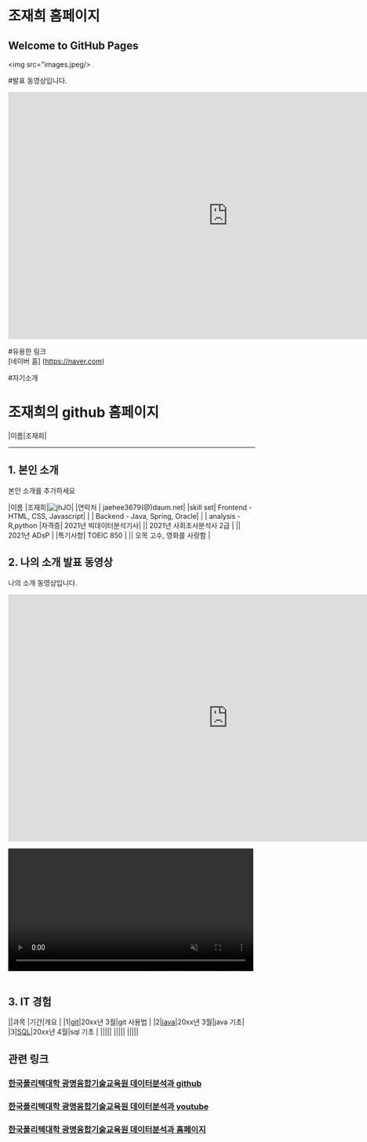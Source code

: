 # 조재희 홈페이지
## Welcome to GitHub Pages


<img src="images.jpeg/><br>

#발표 동영상입니다.
<iframe width="896" height="504" src="https://www.youtube.com/embed/7H6BWGedAKI" title="YouTube video player" frameborder="0" allow="accelerometer; autoplay; clipboard-write; encrypted-media; gyroscope; picture-in-picture" allowfullscreen></iframe>


#유용한 링크<br>
[네이버 홈]
(https://naver.com)


#자기소개


# 조재희의 github 홈페이지
|이름|조재희|



-----------------


## 1. 본인 소개 

본인 소개를 추가하세요

|이름 |조재희|![jhJO](/조재1.jpg)|
|연락처 | jaehee3679(@)daum.net|
|skill set| Frontend - HTML, CSS, Javascript|
| | Backend - Java, Spring, Oracle|
| | analysis - R,python
|자격증| 2021년 빅데이터분석기사|
|| 2021년 사회조사분석사 2급 |
|| 2021년 ADsP |
|특기사항|  TOEIC 850 |
||  오목 고수,  영화를 사랑함 |

## 2. 나의 소개 발표 동영상
나의 소개 동영상입니다.
<iframe width="896" height="504" src="https://www.youtube.com/embed/mMnae9IVsl8" title="YouTube video player" frameborder="0" allow="accelerometer; autoplay; clipboard-write; encrypted-media; gyroscope; picture-in-picture" allowfullscreen></iframe>

<video width="500" src="gmkopo.mp4" autoplay controls loop muted></video><br><br>

 
## 3. IT 경험

||과목 |기간|개요 |
|1|[git](https://chopilyeon.github.io/-./)|20xx년 3월|git 사용법 |
|2|[java](https://chopilyeon.github.io/-./)|20xx년 3월|java 기초|
|3|[SQL](https://chopilyeon.github.io/-./)|20xx년 4월|sql 기초 |
|||||
|||||
|||||

## 관련 링크 
### [한국폴리텍대학 광명융합기술교육원 데이터분석과 github](https://koposoftware.github.io)
### [한국폴리텍대학 광명융합기술교육원 데이터분석과 youtube](https://www.youtube.com/channel/UCwTOdBeKnZo83qTpqc8-rTQ)
### [한국폴리텍대학 광명융합기술교육원 데이터분석과 홈페이지](https://www.kopo.ac.kr/gm)
